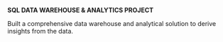 **SQL DATA WAREHOUSE & ANALYTICS PROJECT**

Built a comprehensive data warehouse and analytical solution to derive insights from the data.
